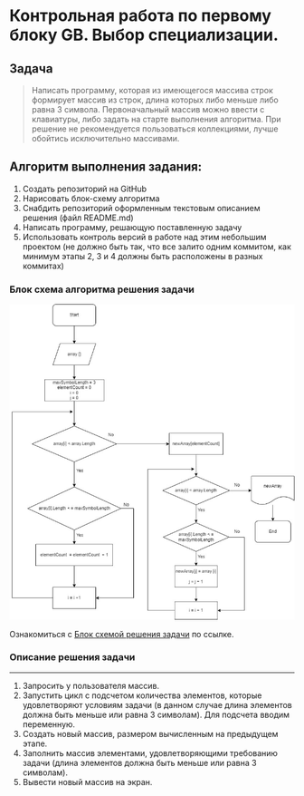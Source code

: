 # Контрольная работа по первому блоку GB. Выбор специализации.

## Задача 

>Написать программу, которая из имеющегося массива строк формирует массив из строк, 
длина которых либо меньше либо равна 3 символа. Первоначальный массив можно ввести с клавиатуры, 
либо задать на старте выполнения алгоритма.
При решение не рекомендуется пользоваться коллекциями, лучше обойтись исключительно массивами.

## Алгоритм выполнения задания:

1. Создать репозиторий на GitHub
2. Нарисовать блок-схему алгоритма
3. Снабдить репозиторий оформленным текстовым описанием решения (файл README.md)
4. Написать программу, решающую поставленную задачу
5. Использовать контроль версий в работе над этим небольшим проектом (не должно быть так, что все залито одним коммитом, как минимум этапы 2, 3 и 4 должны быть расположены в разных коммитах)

### Блок схема алгоритма решения задачи

![блок схема](img/GB.jpeg)

Ознакомиться с [Блок схемой решения задачи](https://drive.google.com/file/d/132ZJP340mMqJiIMlXdVd7xZuj0OJSjg1/view?usp=share_link) по ссылке.

### Описание решения задачи
___
1. Запросить у пользователя массив.
2. Запустить цикл с подсчетом количества элементов, которые удовлетворяют условиям задачи (в данном случае длина элементов должна быть меньше или равна 3 символам). Для подсчета вводим переменную.
3. Создать новый массив, размером вычисленным на предыдущем этапе.
4. Заполнить массив элементами, удовлетворяющими требованию задачи (длина элементов должна быть меньше или равна 3 символам).
5. Вывести новый массив на экран.